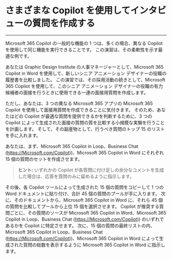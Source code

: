 # さまざまな Copilot を使用してインタビューの質問を作成する
---
Microsoft 365 Copilot の一般的な機能の 1 つは、多くの場合、異なる Copilot を使用して同じ機能を実行できることです。 この演習は、その柔軟性を示す最適な例です。<br>

あなたは Graphic Design Institute の人事マネージャーとして、Microsoft 365 Copilot in Word を使用して、新しいシニア アニメーション デザイナーの役職の履歴書を比較しました。 この演習では、その採用活動の続きとして、Microsoft 365 Copilot を使用して、このシニア アニメーション デザイナーの役職の有力候補者の面接を行うときに使用できる一連の面接用質問を作成します。

ただし、あなたは、3 つの異なる Microsoft 365 アプリの Microsoft 365 Copilot を使用して面接用質問を作成できることに気付きます。 そのため、あなたはどの Copilot が最適な質問を提供できるかを判断するために、3 つの Copilot によって生成された面接の質問の質を比較する小規模な実験を行うことを計画します。 そして、その副産物として、行うべき質問のトップ 15 のリストを手に入れます。

あなたは、まず、Microsoft 365 Copilot in Loop、Business Chat (https://Microsoft.com/Copilot))、Microsoft 365 Copilot in Word にそれぞれ 15 個の質問のセットを作成させます。

> **ヒント:** いずれかの Copilot が各質問に付け足しの余分なコメントを生成した場合は、応答を質問のみに留めるように指示します。

その後、各 Copilot ツールによって生成された 15 個の質問をコピーして 1 つの Word ドキュメントに貼り付け、合計 45 個の質問のプールが手に入ります。 次に、そのドキュメントから、Microsoft 365 Copilot in Word に、それら 45 個の質問を比較してプールから上位 15 個を選択させます。 Copilot が推奨する質問ごとに、その質問のソースが Microsoft 365 Copilot in Word、Microsoft 365 Copilot in Loop、Business Chat (https://Microsoft.com/Copilot)) のいずれであるかを Copilot に特定させます。 次に、15 個の質問の最終リストの内、Microsoft 365 Copilot in Loop、Business Chat (https://Microsoft.com/Copilot))、Microsoft 365 Copilot in Word によって生成された質問の総数を表示するように Microsoft 365 Copilot in Word に指示します。
